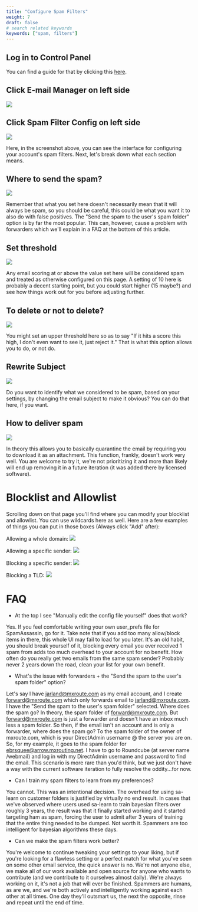 ```yaml
---
title: "Configure Spam Filters"
weight: 7
draft: false
# search related keywords
keywords: ["spam, filters"]
---
```


## Log in to Control Panel
You can find a guide for that by clicking this [here](https://mxroutedocs.com/directadmin/login/).

## Click E-mail Manager on left side
![](https://mxrouteprod.b-cdn.net/tutorialimages/SpamFilters/afterlogin.png)

## Click Spam Filter Config on left side
![](https://mxrouteprod.b-cdn.net/tutorialimages/SpamFilters/filterconfig.png)

Here, in the screenshot above, you can see the interface for configuring your account's spam filters. Next, let's break down what each section means.

## Where to send the spam?
![](https://mxrouteprod.b-cdn.net/tutorialimages/SpamFilters/wheretosendspam.png)

Remember that what you set here doesn't necessarily mean that it will always be spam, so you should be careful, this could be what you want it to also do with false positives. The "Send the spam to the user's spam folder" option is by far the most popular. This can, however, cause a problem with forwarders which we'll explain in a FAQ at the bottom of this article.

## Set threshold
![](https://mxrouteprod.b-cdn.net/tutorialimages/SpamFilters/threshold.png)

Any email scoring at or above the value set here will be considered spam and treated as otherwise configured on this page. A setting of 10 here is probably a decent starting point, but you could start higher (15 maybe?) and see how things work out for you before adjusting further.

## To delete or not to delete?
![](https://mxrouteprod.b-cdn.net/tutorialimages/SpamFilters/blockornot.png)

You might set an upper threshold here so as to say "If it hits a score this high, I don't even want to see it, just reject it." That is what this option allows you to do, or not do.

## Rewrite Subject
![](https://mxrouteprod.b-cdn.net/tutorialimages/SpamFilters/rewritesubject.png)

Do you want to identify what we considered to be spam, based on your settings, by changing the email subject to make it obvious? You can do that here, if you want.

## How to deliver spam
![](https://mxrouteprod.b-cdn.net/tutorialimages/SpamFilters/howtodeliverspam.png)

In theory this allows you to basically quarantine the email by requiring you to download it as an attachment. This function, frankly, doesn't work very well. You are welcome to try it, we're not prioritizing it and more than likely will end up removing it in a future iteration (it was added there by licensed software).

# Blocklist and Allowlist

Scrolling down on that page you'll find where you can modify your blocklist and allowlist. You can use wildcards here as well. Here are a few examples of things you can put in those boxes (Always click "Add" after):


Allowing a whole domain:
![](https://mxrouteprod.b-cdn.net/tutorialimages/SpamFilters/allowasteriskatdomain.png)

Allowing a specific sender:
![](https://mxrouteprod.b-cdn.net/tutorialimages/SpamFilters/allowsenderatdomain.png)

Blocking a specific sender:
![](https://mxrouteprod.b-cdn.net/tutorialimages/SpamFilters/blocksenderatdomain.png)

Blocking a TLD:
![](https://mxrouteprod.b-cdn.net/tutorialimages/SpamFilters/blocktld.png)

# FAQ

- At the top I see "Manually edit the config file yourself" does that work?

Yes. If you feel comfortable writing your own user_prefs file for SpamAssassin, go for it. Take note that if you add too many allow/block items in there, this whole UI may fail to load for you later. It's an old habit, you should break yourself of it, blocking every email you ever received 1 spam from adds too much overhead to your account for no benefit. How often do you really get two emails from the same spam sender? Probably never 2 years down the road, clean your list for your own benefit.

- What's the issue with forwarders + the "Send the spam to the user's spam folder" option?

Let's say I have jarland@mxroute.com as my email account, and I create forward@mxroute.com which only forwards email to jarland@mxroute.com. I have the "Send the spam to the user's spam folder" selected. Where does the spam go? In theory, the spam folder of forward@mxroute.com. But forward@mxroute.com is just a forwarder and doesn't have an inbox much less a spam folder. So then, if the email isn't an account and is only a forwarder, where does the spam go? To the spam folder of the owner of mxroute.com, which is your DirectAdmin username @ the server you are on. So, for my example, it goes to the spam folder for ebrsquee@arrow.mxrouting.net. I have to go to Roundcube (at server name /webmail) and log in with my DirectAdmin username and password to find the email. This scenario is more rare than you'd think, but we just don't have a way with the current software iteration to fully resolve the oddity...for now.

- Can I train my spam filters to learn from my preferences?

You cannot. This was an intentional decision. The overhead for using sa-learn on customer folders is justified by virtually no end result. In cases that we've observed where users used sa-learn to train bayesian filters over roughly 3 years, the result was that it finally started working and it started targeting ham as spam, forcing the user to admit after 3 years of training that the entire thing needed to be dumped. Not worth it. Spammers are too intelligent for bayesian algorithms these days.

- Can we make the spam filters work better?

You're welcome to continue tweaking your settings to your liking, but if you're looking for a flawless setting or a perfect match for what you've seen on some other email service, the quick answer is no. We're not anyone else, we make all of our work available and open source for anyone who wants to contribute (and we contribute to it ourselves almost daily). We're always working on it, it's not a job that will ever be finished. Spammers are humans, as are we, and we're both actively and intelligently working against each other at all times. One day they'll outsmart us, the next the opposite, rinse and repeat until the end of time.
